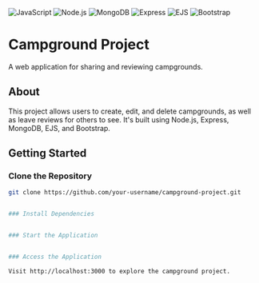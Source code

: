 ![JavaScript](https://img.shields.io/badge/JavaScript-F7DF1E?style=for-the-badge&logo=javascript&logoColor=black)
![Node.js](https://img.shields.io/badge/Node.js-43853D?style=for-the-badge&logo=node.js&logoColor=white)
![MongoDB](https://img.shields.io/badge/MongoDB-47A248?style=for-the-badge&logo=mongodb&logoColor=white)
![Express](https://img.shields.io/badge/Express-000000?style=for-the-badge&logo=express&logoColor=white)
![EJS](https://img.shields.io/badge/EJS-000000?style=for-the-badge&logo=ejs&logoColor=white)
![Bootstrap](https://img.shields.io/badge/Bootstrap-563D7C?style=for-the-badge&logo=bootstrap&logoColor=white)

# Campground Project

A web application for sharing and reviewing campgrounds.

## About

This project allows users to create, edit, and delete campgrounds, as well as leave reviews for others to see. It's built using Node.js, Express, MongoDB, EJS, and Bootstrap.

## Getting Started

### Clone the Repository
 ```sh
git clone https://github.com/your-username/campground-project.git


### Install Dependencies


### Start the Application


### Access the Application

Visit http://localhost:3000 to explore the campground project.

